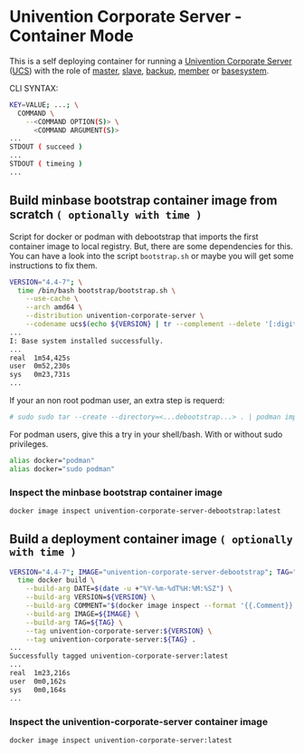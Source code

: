 # Univention Corporate Server - Container Mode

This is a self deploying container for running a [Univention Corporate Server](https://www.univention.com/products/ucs/) ([UCS](https://docs.software-univention.de/manual.html)) with the role of [master](https://docs.software-univention.de/manual.html#domain-ldap:Domain_controller_master), [slave](https://docs.software-univention.de/manual.html#domain-ldap:Domain_controller_slave), [backup](https://docs.software-univention.de/manual.html#domain-ldap:Domain_controller_backup), [member](https://docs.software-univention.de/manual.html#domain-ldap:Member_server) or [basesystem](https://docs.software-univention.de/manual.html#domain-ldap:Base_system).

CLI SYNTAX:
```bash
KEY=VALUE; ...; \
  COMMAND \
    --<COMMAND OPTION(S)> \
      <COMMAND ARGUMENT(S)>
...
STDOUT ( succeed )
...
STDOUT ( timeing )
...
```
## Build minbase bootstrap container image from scratch ```( optionally with time )```
Script for docker or podman with debootstrap that imports the first container image to local registry.  But, there are some dependencies for this. You can have a look into the script ``` bootstrap.sh ``` or maybe you will get some instructions to fix them.
```bash
VERSION="4.4-7"; \
  time /bin/bash bootstrap/bootstrap.sh \
    --use-cache \
    --arch amd64 \
    --distribution univention-corporate-server \
    --codename ucs$(echo ${VERSION} | tr --complement --delete '[:digit:]')
...
I: Base system installed successfully.
...
real  1m54,425s
user  0m52,230s
sys   0m23,731s
...
```
If your an non root podman user, an extra step is requerd:
```bash
# sudo sudo tar --create --directory=<...debootstrap...> . | podman import --message "..." - univention-corporate-server-debootstrap:latest
```
For podman users, give this a try in your shell/bash. With or without sudo privileges.
```bash
alias docker="podman"
alias docker="sudo podman"
```
### Inspect the minbase bootstrap container image
```bash
docker image inspect univention-corporate-server-debootstrap:latest
```
## Build a deployment container image ```( optionally with time )```
```bash
VERSION="4.4-7"; IMAGE="univention-corporate-server-debootstrap"; TAG="latest"; \
  time docker build \
    --build-arg DATE=$(date -u +"%Y-%m-%dT%H:%M:%SZ") \
    --build-arg VERSION=${VERSION} \
    --build-arg COMMENT="$(docker image inspect --format '{{.Comment}}' ${IMAGE}:${TAG})" \
    --build-arg IMAGE=${IMAGE} \
    --build-arg TAG=${TAG} \
    --tag univention-corporate-server:${VERSION} \
    --tag univention-corporate-server:${TAG} .
...
Successfully tagged univention-corporate-server:latest
...
real  1m23,216s
user  0m0,162s
sys   0m0,164s
...
```
### Inspect the univention-corporate-server container image
```bash
docker image inspect univention-corporate-server:latest
```
